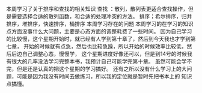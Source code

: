 本周学习了关于排序和查找的相关知识
查找 ：散列，散列表更适合查找操作，但是需要选择合适的散列函数，和合适的处理冲突的方法。
排序；希尔排序，归并排序，堆排序，快速排序，桶排序
本周学习存在的问题
本周学习的在学习的知识点方面没事什么大问题，主要是心态方面的调整耗费了一些时间。
因为自己学习的比较慢，这个星期开始时，就已经有人学到第十章了，然后到今天我也才学到第七章，
开始的时候就有点急，然后也比较急躁，所以开始的时候效率比较低，然后后边自己调整心态，慢慢学，
这个星期进度好像还可以，但是到14号的时候我有很大的几率没法学习完整本书，我预计自己可能学完第十章。
虽然可能会学不完，但是还是认真的把这个星期的学习搞好。
还有之所以没有什么学习上的大问题，可能是因为我没有时间去做练习，所以我的定位就是暂时先把书本上的
知识点搞懂。
